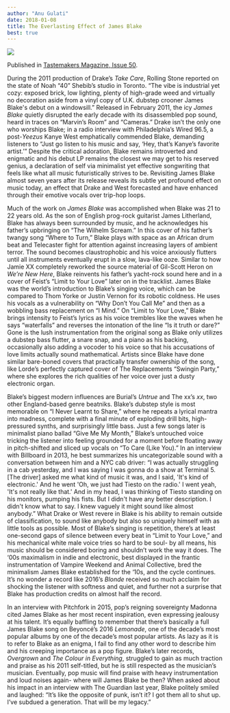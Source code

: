 ```yaml
---
author: "Anu Gulati"
date: 2018-01-08
title: The Everlasting Effect of James Blake
best: true
---
```


![](http://images.contactmusic.com/images/content/james-blake-james-blake-album-cover.jpg)

Published in [Tastemakers Magazine, Issue 50](http://tastemakersmag.com/media/issues/2018/issue-50/).

During the 2011 production of Drake’s _Take Care_, Rolling Stone reported on the state of Noah “40” Shebib’s studio in Toronto. “The vibe is industrial yet cozy: exposed brick, low lighting, plenty of high-grade weed and virtually no decoration aside from a vinyl copy of U.K. dubstep crooner James Blake's debut on a windowsill.” Released in February 2011, the icy _James Blake_ quietly disrupted the early decade with its disassembled pop sound, heard in traces on “Marvin’s Room” and “Cameras.” Drake isn’t the only one who worships Blake; in a radio interview with Philadelphia’s Wired 96.5, a post-_Yeezus_ Kanye West emphatically commended Blake, demanding listeners to “Just go listen to his music and say, ‘Hey, that’s Kanye’s favorite artist.’” Despite the critical adoration, Blake remains introverted and enigmatic and his debut LP remains the closest we may get to his reserved genius, a declaration of self via minimalist yet effective songwriting that feels like what all music futuristically strives to be. Revisiting James Blake almost seven years after its release reveals its subtle yet profound effect on music today, an effect that Drake and West forecasted and have enhanced through their emotive vocals over trip-hop loops.

Much of the work on _James Blake_ was accomplished when Blake was 21 to 22 years old. As the son of English prog-rock guitarist James Litherland, Blake has always been surrounded by music, and he acknowledges his father’s upbringing on “The Wilhelm Scream.” In this cover of his father’s twangy song “Where to Turn,” Blake plays with space as an African drum beat and Telecaster fight for attention against increasing layers of ambient terror. The sound becomes claustrophobic and his voice anxiously flutters until all instruments eventually erupt in a slow, lava-like ooze. Similar to how Jamie XX completely reworked the source material of Gil-Scott Heron on _We’re New Here_, Blake reinvents his father’s yacht-rock sound here and in a cover of Feist’s “Limit to Your Love” later on in the tracklist. James Blake was the world’s introduction to Blake’s singing voice, which can be compared to Thom Yorke or Justin Vernon for its robotic coldness. He uses his vocals as a vulnerability on “Why Don’t You Call Me” and then as a wobbling bass replacement on “I Mind.” On “Limit to Your Love,” Blake brings intensity to Feist’s lyrics as his voice trembles like the waves when he says “waterfalls” and reverses the intonation of the line “Is it truth or dare?” Gone is the lush instrumentation from the original song as Blake only utilizes a dubstep bass flutter, a snare snap, and a piano as his backing, occasionally also adding a vocoder to his voice so that his accusations of love limits actually sound mathematical. Artists since Blake have done similar bare-boned covers that practically transfer ownership of the song, like Lorde’s perfectly captured cover of The Replacements “Swingin Party,” where she explores the rich qualities of her voice over just a dusty electronic organ.

Blake’s biggest modern influences are Burial’s _Untrue_ and The xx’s _xx_, two other England-based genre beatniks. Blake’s dubstep style is most memorable on “I Never Learnt to Share,” where he repeats a lyrical mantra into madness, complete with a final minute of exploding drill bits, high-pressured synths, and surprisingly little bass. Just a few songs later is minimalist piano ballad “Give Me My Month,” Blake’s untouched voice tricking the listener into feeling grounded for a moment before floating away in pitch-shifted and sliced up vocals on “To Care (Like You).” In an interview with Billboard in 2013, he best summarizes his uncategorizable sound with a conversation between him and a NYC cab driver: “I was actually struggling in a cab yesterday, and I was saying I was gonna do a show at Terminal 5. [The driver] asked me what kind of music it was, and I said, 'It's kind of electronic.' And he went 'Oh, we just had Tiesto on the radio.' I went yeah, 'It's not really like that.' And in my head, I was thinking of Tiesto standing on his monitors, pumping his fists. But I didn't have any better description. I didn't know what to say. I knew vaguely it might sound like almost anybody.” What Drake or West revere in Blake is his ability to remain outside of classification, to sound like anybody but also so uniquely himself with as little tools as possible. Most of Blake’s singing is repetition, there’s at least one-second gaps of silence between every beat in “Limit to Your Love,” and his mechanical white male voice tries so hard to be soul- by all means, his music should be considered boring and shouldn’t work the way it does. The ‘00s maximalism in indie and electronic, best displayed in the frantic instrumentation of Vampire Weekend and Animal Collective, bred the minimalism James Blake established for the ‘10s, and the cycle continues. It’s no wonder a record like 2016’s _Blonde_ received so much acclaim for shocking the listener with softness and quiet, and further not a surprise that Blake has production credits on almost half the record.

In an interview with Pitchfork in 2015, pop’s reigning sovereignty Madonna cited James Blake as her most recent inspiration, even expressing jealousy at his talent. It’s equally baffling to remember that there’s basically a full James Blake song on Beyoncé’s 2016 _Lemonade_, one of the decade’s most popular albums by one of the decade’s most popular artists. As lazy as it is to refer to Blake as an enigma, I fail to find any other word to describe him and his creeping importance as a pop figure. Blake’s later records, _Overgrown_ and _The Colour in Everything_, struggled to gain as much traction and praise as his 2011 self-titled, but he is still respected as the musician’s musician. Eventually, pop music will find praise with heavy instrumentation and loud noises again- where will James Blake be then? When asked about his impact in an interview with The Guardian last year, Blake politely smiled and laughed: “It’s like the opposite of punk, isn’t it? I got them all to shut up. I’ve subdued a generation. That will be my legacy.”